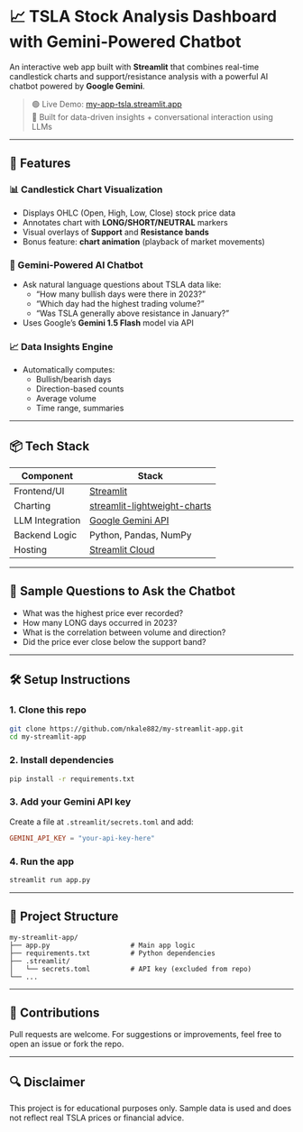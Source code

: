 # 📈 TSLA Stock Analysis Dashboard with Gemini-Powered Chatbot

An interactive web app built with **Streamlit** that combines real-time candlestick charts and support/resistance analysis with a powerful AI chatbot powered by **Google Gemini**.

> 🟢 Live Demo: [my-app-tsla.streamlit.app](https://my-app-tsla.streamlit.app)  
> 🧠 Built for data-driven insights + conversational interaction using LLMs

---

## 🚀 Features

### 📊 Candlestick Chart Visualization
- Displays OHLC (Open, High, Low, Close) stock price data
- Annotates chart with **LONG/SHORT/NEUTRAL** markers
- Visual overlays of **Support** and **Resistance bands**
- Bonus feature: **chart animation** (playback of market movements)

### 🤖 Gemini-Powered AI Chatbot
- Ask natural language questions about TSLA data like:
  - “How many bullish days were there in 2023?”
  - “Which day had the highest trading volume?”
  - “Was TSLA generally above resistance in January?”
- Uses Google’s **Gemini 1.5 Flash** model via API

### 📈 Data Insights Engine
- Automatically computes:
  - Bullish/bearish days
  - Direction-based counts
  - Average volume
  - Time range, summaries

---

## 📦 Tech Stack

| Component            | Stack                                                |
|---------------------|------------------------------------------------------|
| Frontend/UI         | [Streamlit](https://streamlit.io)                   |
| Charting            | [streamlit-lightweight-charts](https://github.com/streamlit/lightweight-charts) |
| LLM Integration     | [Google Gemini API](https://ai.google.dev/)         |
| Backend Logic       | Python, Pandas, NumPy                                |
| Hosting             | [Streamlit Cloud](https://streamlit.io/cloud)       |

---

## 🧠 Sample Questions to Ask the Chatbot

- What was the highest price ever recorded?
- How many LONG days occurred in 2023?
- What is the correlation between volume and direction?
- Did the price ever close below the support band?

---

## 🛠️ Setup Instructions

### 1. Clone this repo
```bash
git clone https://github.com/nkale882/my-streamlit-app.git
cd my-streamlit-app
```

### 2. Install dependencies
```bash
pip install -r requirements.txt
```

### 3. Add your Gemini API key  
Create a file at `.streamlit/secrets.toml` and add:
```toml
GEMINI_API_KEY = "your-api-key-here"
```

### 4. Run the app
```bash
streamlit run app.py
```

---

## 📁 Project Structure
```
my-streamlit-app/
├── app.py                    # Main app logic
├── requirements.txt          # Python dependencies
├── .streamlit/
│   └── secrets.toml          # API key (excluded from repo)
└── ...
```

---

## 🤝 Contributions

Pull requests are welcome. For suggestions or improvements, feel free to open an issue or fork the repo.

---

## 🔍 Disclaimer

This project is for educational purposes only. Sample data is used and does not reflect real TSLA prices or financial advice.
